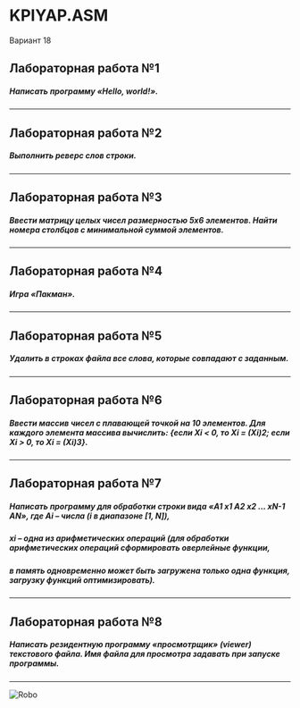# KPIYAP.ASM
Вариант 18


## Лабораторная работа №1
#####  Написать программу «Hello, world!». 
  ___
## Лабораторная работа №2
#####  Выполнить реверс слов строки.
  ___
## Лабораторная работа №3
#####  Ввести матрицу целых чисел размерностью 5х6 элементов. Найти номера столбцов с минимальной суммой элементов.
___
## Лабораторная работа №4
#####  Игра «Пакман».
___
## Лабораторная работа №5
#####  Удалить в строках файла все слова, которые совпадают с заданным.
___
## Лабораторная работа №6
#####  Ввести массив чисел с плавающей точкой на 10 элементов. Для каждого элемента массива вычислить: {если Xi < 0, то Хi = (Xi)2; если Xi > 0, то Хi = (Xi)3}.
___
## Лабораторная работа №7
#####  Написать программу для обработки строки вида «A1 x1 A2 x2 … xN-1 AN», где Ai – числа (i в диапазоне [1, N]), 
#####  xi – одна из арифметических операций (для обработки арифметических операций сформировать оверлейные функции, 
#####  в память одновременно может быть загружена только одна функция, загрузку функций оптимизировать).
___
## Лабораторная работа №8
#####  Написать резидентную программу «просмотрщик» (viewer) текстового файла. Имя файла для просмотра задавать при запуске программы.
___  
![Robo](https://user-images.githubusercontent.com/100715839/160464088-3941f82d-6704-457f-9899-aad9df401651.jpg)

